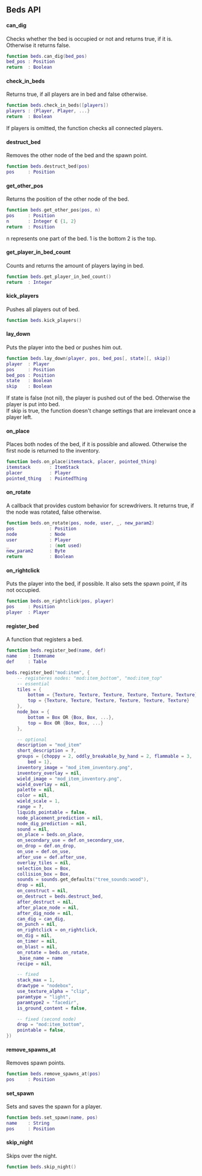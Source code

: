 Beds API
--------

#### can_dig
Checks whether the bed is occupied or not and returns true, if it is. Otherwise
it returns false.
```lua
function beds.can_dig(bed_pos)
bed_pos : Position
return  : Boolean
```

#### check_in_beds
Returns true, if all players are in bed and false otherwise.
```lua
function beds.check_in_beds([players])
players : {Player, Player, ...}
return  : Boolean
```
If players is omitted, the function checks all connected players.

#### destruct_bed
Removes the other node of the bed and the spawn point.
```lua
function beds.destruct_bed(pos)
pos     : Position
```

#### get_other_pos
Returns the position of the other node of the bed.
```lua
function beds.get_other_pos(pos, n)
pos     : Position
n       : Integer ∈ {1, 2}
return  : Position
```
n represents one part of the bed. 1 is the bottom 2 is the top.

#### get_player_in_bed_count
Counts and returns the amount of players laying in bed.
```lua
function beds.get_player_in_bed_count()
return  : Integer
```

#### kick_players
Pushes all players out of bed.
```lua
function beds.kick_players()
```

#### lay_down
Puts the player into the bed or pushes him out.
```lua
function beds.lay_down(player, pos, bed_pos[, state][, skip])
player  : Player
pos     : Position
bed_pos : Position
state   : Boolean
skip    : Boolean
```
If state is false (not nil), the player is pushed out of the bed. Otherwise the
player is put into bed.  
If skip is true, the function doesn't change settings that are irrelevant once
a player left.

#### on_place
Places both nodes of the bed, if it is possible and allowed. Otherwise 
the first node is returned to the inventory.
```lua
function beds.on_place(itemstack, placer, pointed_thing)
itemstack       : ItemStack
placer          : Player
pointed_thing   : PointedThing
```

#### on_rotate
A callback that provides custom behavior for screwdrivers. It returns true, if 
the node was rotated, false otherwise.
```lua
function beds.on_rotate(pos, node, user, _, new_param2)
pos             : Position
node            : Node
user            : Player
_               : (not used)
new_param2      : Byte
return          : Boolean
```

#### on_rightclick
Puts the player into the bed, if possible. It also sets the spawn point, if its
not occupied.
```lua
function beds.on_rightclick(pos, player)
pos     : Position
player  : Player
```

#### register_bed
A function that registers a bed.
```lua
function beds.register_bed(name, def)
name    : Itemname
def     : Table

beds.register_bed("mod:item", {
	-- registeres nodes: "mod:item_bottom", "mod:item_top"
	-- essential 
	tiles = {
		bottom = {Texture, Texture, Texture, Texture, Texture, Texture},
		top = {Texture, Texture, Texture, Texture, Texture, Texture}
	},
	node_box = {
		bottom = Box OR {Box, Box, ...},
		top = Box OR {Box, Box, ...}
	},

	-- optional
	description = "mod_item"
	short_description = ?,
	groups = {choppy = 2, oddly_breakable_by_hand = 2, flammable = 3, 
		bed = 1},
	inventory_image = "mod_item_inventory.png",
	inventory_overlay = nil,
	wield_image = "mod_item_inventory.png",
	wield_overlay = nil,
	palette = nil,
	color = nil,
	wield_scale = 1,
	range = ?,
	liquids_pointable = false,
	node_placement_prediction = nil,
	node_dig_prediction = nil,
	sound = nil,
	on_place = beds.on_place,
	on_secondary_use = def.on_secondary_use,
	on_drop = def.on_drop,
	on_use = def.on_use,
	after_use = def.after_use,
	overlay_tiles = nil,
	selection_box = Box,
	collision_box = Box,
	sounds = sounds.get_defaults("tree_sounds:wood"),
	drop = nil,
	on_construct = nil,
	on_destruct = beds.destruct_bed,
	after_destruct = nil,
	after_place_node = nil,
	after_dig_node = nil,
	can_dig = can_dig,
	on_punch = nil,
	on_rightclick = on_rightclick,
	on_dig = nil,
	on_timer = nil,
	on_blast = nil,
	on_rotate = beds.on_rotate,
	_base_name = name
	recipe = nil,

	-- fixed
	stack_max = 1,
	drawtype = "nodebox",
	use_texture_alpha = "clip",
	paramtype = "light",
	paramtype2 = "facedir",
	is_ground_content = false,

	-- fixed (second node)
	drop = "mod:item_bottom",
	pointable = false,
})
```

#### remove_spawns_at
Removes spawn points.
```lua
function beds.remove_spawns_at(pos)
pos     : Position
```

#### set_spawn
Sets and saves the spawn for a player.
```lua
function beds.set_spawn(name, pos)
name    : String
pos     : Position
```

#### skip_night
Skips over the night.
```lua
function beds.skip_night()
```

